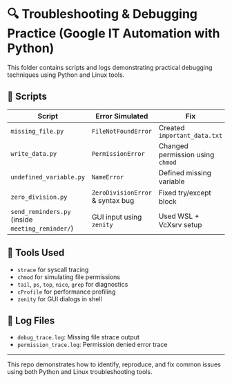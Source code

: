 # 🔍 Troubleshooting & Debugging Practice (Google IT Automation with Python)

This folder contains scripts and logs demonstrating practical debugging techniques using Python and Linux tools.

## 🧪 Scripts

| Script | Error Simulated | Fix |
|--------|------------------|-----|
| `missing_file.py` | `FileNotFoundError` | Created `important_data.txt` |
| `write_data.py` | `PermissionError` | Changed permission using `chmod` |
| `undefined_variable.py` | `NameError` | Defined missing variable |
| `zero_division.py` | `ZeroDivisionError` & syntax bug | Fixed try/except block |
| `send_reminders.py` (inside `meeting_reminder/`) | GUI input using `zenity` | Used WSL + VcXsrv setup |

## 🧰 Tools Used
- `strace` for syscall tracing
- `chmod` for simulating file permissions
- `tail`, `ps`, `top`, `nice`, `grep` for diagnostics
- `cProfile` for performance profiling
- `zenity` for GUI dialogs in shell

## 📂 Log Files
- `debug_trace.log`: Missing file strace output
- `permission_trace.log`: Permission denied error trace

---

This repo demonstrates how to identify, reproduce, and fix common issues using both Python and Linux troubleshooting tools.
